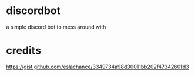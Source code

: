 # discordbot
a simple discord bot to mess around with

# credits
https://gist.github.com/eslachance/3349734a98d30011bb202f47342601d3
